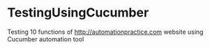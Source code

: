 # TestingUsingCucumber
Testing 10 functions of http://automationpractice.com website using Cucumber automation tool
